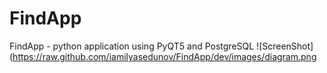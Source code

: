 # FindApp
FindApp - python application  using PyQT5 and PostgreSQL
![ScreenShot](https://raw.github.com/iamilyasedunov/FindApp/dev/images/diagram.png
